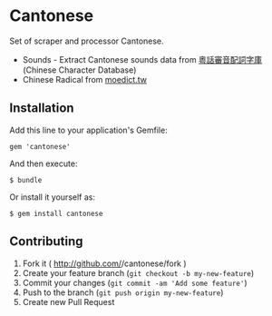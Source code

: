 # Cantonese

Set of scraper and processor Cantonese.

- Sounds - Extract Cantonese sounds data from [粵話審音配詞字庫](http://humanum.arts.cuhk.edu.hk/Lexis/lexi-can/) (Chinese Character Database)
- Chinese Radical from [moedict.tw](https://www.moedict.tw/@)

## Installation

Add this line to your application's Gemfile:

    gem 'cantonese'

And then execute:

    $ bundle

Or install it yourself as:

    $ gem install cantonese

## Contributing

1. Fork it ( http://github.com/<my-github-username>/cantonese/fork )
2. Create your feature branch (`git checkout -b my-new-feature`)
3. Commit your changes (`git commit -am 'Add some feature'`)
4. Push to the branch (`git push origin my-new-feature`)
5. Create new Pull Request
